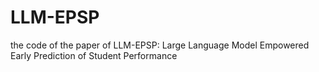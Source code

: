 # LLM-EPSP
the code of the paper of LLM-EPSP: Large Language Model Empowered Early Prediction of Student Performance

